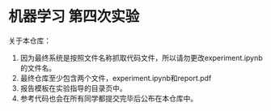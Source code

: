 # 机器学习 第四次实验

关于本仓库：

1. 因为最终系统是按照文件名称抓取代码文件，所以请勿更改experiment.ipynb的文件名。
2. 最终仓库至少包含两个文件，experiment.ipynb和report.pdf
3. 报告模板在实验指导的目录页中。
4. 参考代码也会在所有同学都提交完毕后公布在本仓库中。
